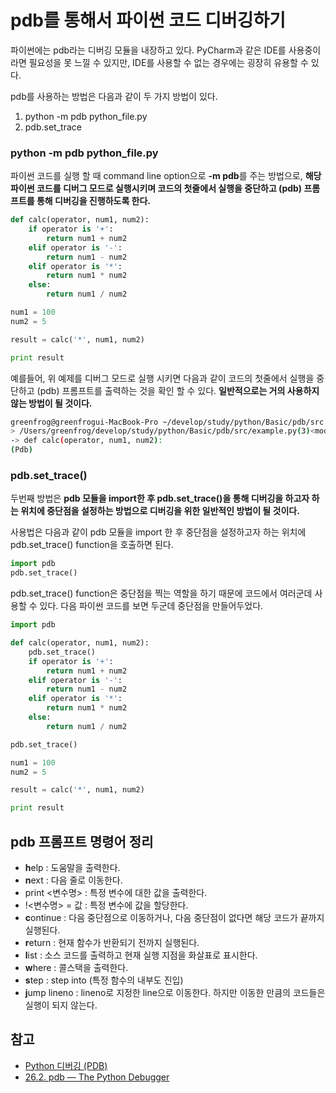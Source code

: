 # pdb를 통해서 파이썬 코드 디버깅하기

파이썬에는 pdb라는 디버깅 모듈을 내장하고 있다. PyCharm과 같은 IDE를 사용중이라면 필요성을 못 느낄 수 있지만, IDE를 사용할 수 없는 경우에는 굉장히 유용할 수 있다.

pdb를 사용하는 방법은 다음과 같이 두 가지 방법이 있다.

1. python -m pdb python_file.py
2. pdb.set_trace

### python -m pdb python_file.py

파이썬 코드를 실행 할 때 command line option으로 **-m pdb**를 주는 방법으로, **해당 파이썬 코드를 디버그 모드로 실행시키며 코드의 첫줄에서 실행을 중단하고 (pdb) 프롬프트를 통해 디버깅을 진행하도록 한다.**


```python
def calc(operator, num1, num2):
    if operator is '+':
        return num1 + num2
    elif operator is '-':
        return num1 - num2
    elif operator is '*':
        return num1 * num2
    else:
        return num1 / num2

num1 = 100
num2 = 5

result = calc('*', num1, num2)

print result
```

예를들어, 위 예제를 디버그 모드로 실행 시키면 다음과 같이 코드의 첫줄에서 실행을 중단하고 (pdb) 프롬프트를 출력하는 것을 확인 할 수 있다.
**일반적으로는 거의 사용하지 않는 방법이 될 것이다.**

```bash
greenfrog@greenfrogui-MacBook-Pro ~/develop/study/python/Basic/pdb/src (master) $ python -m pdb example.py
> /Users/greenfrog/develop/study/python/Basic/pdb/src/example.py(3)<module>()
-> def calc(operator, num1, num2):
(Pdb)
```

### pdb.set_trace()

두번째 방법은 **pdb 모듈을 import한 후 pdb.set_trace()을 통해 디버깅을 하고자 하는 위치에 중단점을 설정하는 방법으로 디버깅을 위한 일반적인 방법이 될 것이다.**

사용법은 다음과 같이 pdb 모듈을 import 한 후 중단점을 설정하고자 하는 위치에 pdb.set_trace() function을 호출하면 된다.

```python
import pdb
pdb.set_trace()
```

pdb.set_trace() function은 중단점을 찍는 역할을 하기 때문에 코드에서 여러군데 사용할 수 있다. 다음 파이썬 코드를 보면 두군데 중단점을 만들어두었다.

```python
import pdb

def calc(operator, num1, num2):
    pdb.set_trace()
    if operator is '+':
        return num1 + num2
    elif operator is '-':
        return num1 - num2
    elif operator is '*':
        return num1 * num2
    else:
        return num1 / num2

pdb.set_trace()

num1 = 100
num2 = 5

result = calc('*', num1, num2)

print result
```

## pdb 프롬프트 명령어 정리

* **h**elp : 도움말을 출력한다.
* **n**ext : 다음 줄로 이동한다.
* print <변수명> : 특정 변수에 대한 값을 출력한다.
* !<변수명> = 값 : 특정 변수에 값을 할당한다.
* **c**ontinue : 다음 중단점으로 이동하거나, 다음 중단점이 없다면 해당 코드가 끝까지 실행된다. 
* **r**eturn : 현재 함수가 반환되기 전까지 실행된다.
* **l**ist : 소스 코드를 출력하고 현재 실행 지점을 화살표로 표시한다.
* **w**here : 콜스택을 출력한다.
* **s**tep : step into (특정 함수의 내부도 진입)
* **j**ump lineno : lineno로 지정한 line으로 이동한다. 하지만 이동한 만큼의 코드들은 실행이 되지 않는다.


## 참고

* [Python 디버깅 (PDB)](http://pythonstudy.xyz/python/article/505-Python-%EB%94%94%EB%B2%84%EA%B9%85-PDB)
* [26.2. pdb — The Python Debugger](https://docs.python.org/2/library/pdb.html)
